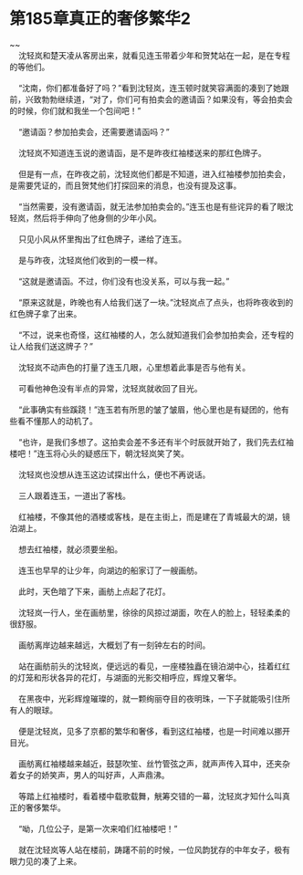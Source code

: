 # 第185章真正的奢侈繁华2
~~<br>&nbsp;&nbsp;&nbsp;&nbsp;沈轻岚和楚天凌从客房出来，就看见连玉带着少年和贺梵站在一起，是在专程的等他们。<br><br>&nbsp;&nbsp;&nbsp;&nbsp;“沈南，你们都准备好了吗？”看到沈轻岚，连玉顿时就笑容满面的凑到了她跟前，兴致勃勃继续道，“对了，你们可有拍卖会的邀请函？如果没有，等会拍卖会的时候，你们就和我坐一个包间吧！”<br><br>&nbsp;&nbsp;&nbsp;&nbsp;“邀请函？参加拍卖会，还需要邀请函吗？”<br><br>&nbsp;&nbsp;&nbsp;&nbsp;沈轻岚不知道连玉说的邀请函，是不是昨夜红袖楼送来的那红色牌子。<br><br>&nbsp;&nbsp;&nbsp;&nbsp;但是有一点，在昨夜之前，沈轻岚他们都是不知道，进入红袖楼参加拍卖会，是需要凭证的，而且贺梵他们打探回来的消息，也没有提及这事。<br><br>&nbsp;&nbsp;&nbsp;&nbsp;“当然需要，没有邀请函，就无法参加拍卖会的。”连玉也是有些诧异的看了眼沈轻岚，然后将手伸向了他身侧的少年小风。<br><br>&nbsp;&nbsp;&nbsp;&nbsp;只见小风从怀里掏出了红色牌子，递给了连玉。<br><br>&nbsp;&nbsp;&nbsp;&nbsp;是与昨夜，沈轻岚他们收到的一模一样。<br><br>&nbsp;&nbsp;&nbsp;&nbsp;“这就是邀请函。不过，你们没有也没关系，可以与我一起。”<br><br>&nbsp;&nbsp;&nbsp;&nbsp;“原来这就是，昨晚也有人给我们送了一块。”沈轻岚点了点头，也将昨夜收到的红色牌子拿了出来。<br><br>&nbsp;&nbsp;&nbsp;&nbsp;“不过，说来也奇怪，这红袖楼的人，怎么就知道我们会参加拍卖会，还专程的让人给我们送这牌子？”<br><br>&nbsp;&nbsp;&nbsp;&nbsp;沈轻岚不动声色的打量了连玉几眼，心里想着此事是否与他有关。<br><br>&nbsp;&nbsp;&nbsp;&nbsp;可看他神色没有半点的异常，沈轻岚就收回了目光。<br><br>&nbsp;&nbsp;&nbsp;&nbsp;“此事确实有些蹊跷！”连玉若有所思的皱了皱眉，他心里也是有疑团的，他有些看不懂那人的动机了。<br><br>&nbsp;&nbsp;&nbsp;&nbsp;“也许，是我们多想了。这拍卖会差不多还有半个时辰就开始了，我们先去红袖楼吧！”连玉将心头的疑惑压下，朝沈轻岚笑了笑。<br><br>&nbsp;&nbsp;&nbsp;&nbsp;沈轻岚也没想从连玉这边试探出什么，便也不再说话。<br><br>&nbsp;&nbsp;&nbsp;&nbsp;三人跟着连玉，一道出了客栈。<br><br>&nbsp;&nbsp;&nbsp;&nbsp;红袖楼，不像其他的酒楼或客栈，是在主街上，而是建在了青城最大的湖，镜泊湖上。<br><br>&nbsp;&nbsp;&nbsp;&nbsp;想去红袖楼，就必须要坐船。<br><br>&nbsp;&nbsp;&nbsp;&nbsp;连玉也早早的让少年，向湖边的船家订了一艘画舫。<br><br>&nbsp;&nbsp;&nbsp;&nbsp;此时，天色暗了下来，画舫上点起了花灯。<br><br>&nbsp;&nbsp;&nbsp;&nbsp;沈轻岚一行人，坐在画舫里，徐徐的风掠过湖面，吹在人的脸上，轻轻柔柔的很舒服。<br><br>&nbsp;&nbsp;&nbsp;&nbsp;画舫离岸边越来越远，大概划了有一刻钟左右的时间。<br><br>&nbsp;&nbsp;&nbsp;&nbsp;站在画舫前头的沈轻岚，便远远的看见，一座楼独矗在镜泊湖中心，挂着红红的灯笼和形状各异的花灯，与湖面的光影交相呼应，辉煌又奢华。<br><br>&nbsp;&nbsp;&nbsp;&nbsp;在黑夜中，光彩辉煌璀璨的，就一颗绚丽夺目的夜明珠，一下子就能吸引住所有人的眼球。<br><br>&nbsp;&nbsp;&nbsp;&nbsp;便是沈轻岚，见多了京都的繁华和奢侈，看到这红袖楼，也是一时间难以挪开目光。<br><br>&nbsp;&nbsp;&nbsp;&nbsp;画舫离红袖楼越来越近，鼓瑟吹笙、丝竹管弦之声，就声声传入耳中，还夹杂着女子的娇笑声，男人的叫好声，人声鼎沸。<br><br>&nbsp;&nbsp;&nbsp;&nbsp;等踏上红袖楼时，看着楼中载歌载舞，觥筹交错的一幕，沈轻岚才知什么叫真正的奢侈繁华。<br><br>&nbsp;&nbsp;&nbsp;&nbsp;“呦，几位公子，是第一次来咱们红袖楼吧！”<br><br>&nbsp;&nbsp;&nbsp;&nbsp;就在沈轻岚等人站在楼前，踌躇不前的时候，一位风韵犹存的中年女子，极有眼力见的凑了上来。<br><br>
                    

<script>_fwqdsqadxfw()</script>
<div><script>_dfwf1dw();</script></div>
<div><script>_dfwf1agdw();</script></div>
                
